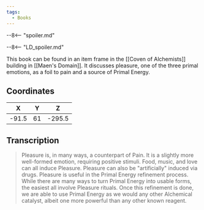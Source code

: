 ```yaml
---
tags:
  - Books
---
```


--8<-- "spoiler.md"

--8<-- "LD_spoiler.md"

This book can be found in an item frame in the [[Coven of Alchemists]] building in [[Maen's Domain]]. It discusses pleasure, one of the three primal emotions, as a foil to pain and a source of Primal Energy.

## Coordinates
| **X** | **Y** | **Z**  |
| :---: | :---: | :----: |
| -91.5 |  61   | -295.5 |

## Transcription
> Pleasure is, in many ways, a counterpart of Pain. It is a slightly more well-formed emotion, requiring positive stimuli. Food, music, and love can all induce Pleasure. Pleasure can also be "artificially" induced via drugs. Pleasure is useful in the Primal Energy refinement process. While there are many ways to turn Primal Energy into usable forms, the easiest all involve Pleasure rituals. Once this refinement is done, we are able to use Primal Energy as we would any other Alchemical catalyst, albeit one more powerful than any other known reagent.
